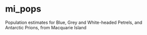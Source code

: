 # mi_pops
Population estimates for Blue, Grey and White-headed Petrels, and Antarctic Prions, from Macquarie Island

